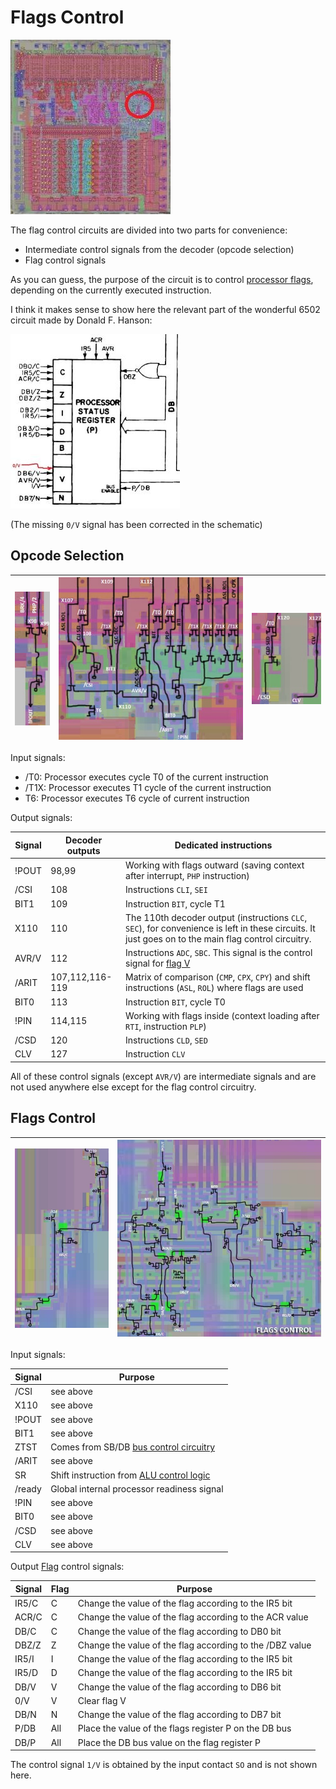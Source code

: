 # Flags Control

![6502_locator_flags_control](/BreakingNESWiki/imgstore/6502_locator_flags_control.jpg)

The flag control circuits are divided into two parts for convenience:
- Intermediate control signals from the decoder (opcode selection)
- Flag control signals

As you can guess, the purpose of the circuit is to control [processor flags](flags.md), depending on the currently executed instruction.

I think it makes sense to show here the relevant part of the wonderful 6502 circuit made by Donald F. Hanson:

![flags_control_hanson](/BreakingNESWiki/imgstore/flags_control_hanson.jpg)

(The missing `0/V` signal has been corrected in the schematic)

## Opcode Selection

|![flags_control_tran1](/BreakingNESWiki/imgstore/flags_control_tran1.jpg)|![flags_control_tran2](/BreakingNESWiki/imgstore/flags_control_tran2.jpg)|![flags_control_tran3](/BreakingNESWiki/imgstore/flags_control_tran3.jpg)|
|---|---|---|

Input signals:

- /T0: Processor executes cycle T0 of the current instruction
- /T1X: Processor executes T1 cycle of the current instruction
- T6: Processor executes T6 cycle of current instruction

Output signals:

|Signal|Decoder outputs|Dedicated instructions|
|---|---|---|
|!POUT|98,99|Working with flags outward (saving context after interrupt, `PHP` instruction)|
|/CSI|108|Instructions `CLI`, `SEI`|
|BIT1|109|Instruction `BIT`, cycle T1|
|X110|110|The 110th decoder output (instructions `CLC`, `SEC`), for convenience is left in these circuits. It just goes on to the main flag control circuitry.|
|AVR/V|112|Instructions `ADC`, `SBC`. This signal is the control signal for [flag V](flags.md)|
|/ARIT|107,112,116-119|Matrix of comparison (`CMP`, `CPX`, `CPY`) and shift instructions (`ASL`, `ROL`) where flags are used|
|BIT0|113|Instruction `BIT`, cycle T0|
|!PIN|114,115|Working with flags inside (context loading after `RTI`, instruction `PLP`)|
|/CSD|120|Instructions `CLD`, `SED`|
|CLV|127|Instruction `CLV`|

All of these control signals (except `AVR/V`) are intermediate signals and are not used anywhere else except for the flag control circuitry.

## Flags Control

|![flags_control_tran1](/BreakingNESWiki/imgstore/flags_control_tran4.jpg)|![flags_control_tran1](/BreakingNESWiki/imgstore/flags_control_tran5.jpg)|
|---|---|

Input signals:

|Signal|Purpose|
|---|---|
|/CSI|see above|
|X110|see above|
|!POUT|see above|
|BIT1|see above|
|ZTST|Comes from SB/DB [bus control circuitry](bus_control.md)|
|/ARIT|see above|
|SR|Shift instruction from [ALU control logic](alu_control.md)|
|/ready|Global internal processor readiness signal|
|!PIN|see above|
|BIT0|see above|
|/CSD|see above|
|CLV|see above|

Output [Flag](flags.md) control signals:

|Signal|Flag|Purpose|
|---|---|---|
|IR5/C|C|Change the value of the flag according to the IR5 bit|
|ACR/C|C|Change the value of the flag according to the ACR value|
|DB/C|C|Change the value of the flag according to DB0 bit|
|DBZ/Z|Z|Change the value of the flag according to the /DBZ value|
|IR5/I|I|Change the value of the flag according to the IR5 bit|
|IR5/D|D|Change the value of the flag according to the IR5 bit|
|DB/V|V|Change the value of the flag according to DB6 bit|
|0/V|V|Clear flag V|
|DB/N|N|Change the value of the flag according to DB7 bit|
|P/DB|All|Place the value of the flags register P on the DB bus|
|DB/P|All|Place the DB bus value on the flag register P|

The control signal `1/V` is obtained by the input contact `SO` and is not shown here.
